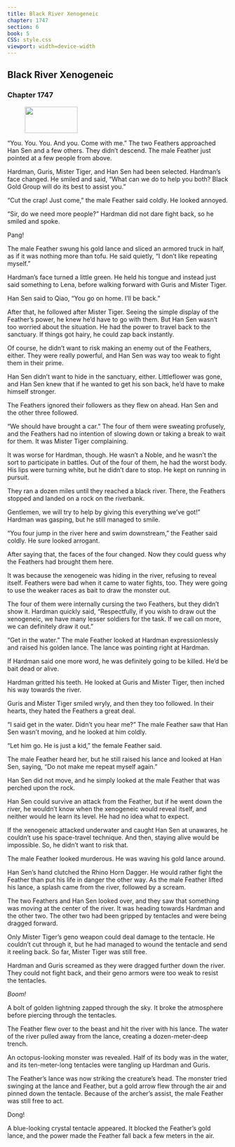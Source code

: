 ```yaml
---
title: Black River Xenogeneic
chapter: 1747
section: 6
book: 5
CSS: style.css
viewport: width=device-width
---
```


## Black River Xenogeneic

### Chapter 1747

<figure>
	<img src="../Images/gem.gif" alt="" id="gem" width="120" height="60" />
</figure>

“You. You. You. And you. Come with me.” The two Feathers approached Han Sen and a few others. They didn’t descend. The male Feather just pointed at a few people from above.

Hardman, Guris, Mister Tiger, and Han Sen had been selected. Hardman’s face changed. He smiled and said, “What can we do to help you both? Black Gold Group will do its best to assist you.”

“Cut the crap! Just come,” the male Feather said coldly. He looked annoyed.

“Sir, do we need more people?” Hardman did not dare fight back, so he smiled and spoke.

Pang!

The male Feather swung his gold lance and sliced an armored truck in half, as if it was nothing more than tofu. He said quietly, “I don’t like repeating myself.”

Hardman’s face turned a little green. He held his tongue and instead just said something to Lena, before walking forward with Guris and Mister Tiger.

Han Sen said to Qiao, “You go on home. I’ll be back.”

After that, he followed after Mister Tiger. Seeing the simple display of the Feather’s power, he knew he’d have to go with them. But Han Sen wasn’t too worried about the situation. He had the power to travel back to the sanctuary. If things got hairy, he could zap back instantly.

Of course, he didn’t want to risk making an enemy out of the Feathers, either. They were really powerful, and Han Sen was way too weak to fight them in their prime.

Han Sen didn’t want to hide in the sanctuary, either. Littleflower was gone, and Han Sen knew that if he wanted to get his son back, he’d have to make himself stronger.

The Feathers ignored their followers as they flew on ahead. Han Sen and the other three followed.

“We should have brought a car.” The four of them were sweating profusely, and the Feathers had no intention of slowing down or taking a break to wait for them. It was Mister Tiger complaining.

It was worse for Hardman, though. He wasn’t a Noble, and he wasn’t the sort to participate in battles. Out of the four of them, he had the worst body. His lips were turning white, but he didn’t dare to stop. He kept on running in pursuit.

They ran a dozen miles until they reached a black river. There, the Feathers stopped and landed on a rock on the riverbank.

Gentlemen, we will try to help by giving this everything we’ve got!” Hardman was gasping, but he still managed to smile.

“You four jump in the river here and swim downstream,” the Feather said coldly. He sure looked arrogant.

After saying that, the faces of the four changed. Now they could guess why the Feathers had brought them here.

It was because the xenogeneic was hiding in the river, refusing to reveal itself. Feathers were bad when it came to water fights, too. They were going to use the weaker races as bait to draw the monster out.

The four of them were internally cursing the two Feathers, but they didn’t show it. Hardman quickly said, “Respectfully, if you wish to draw out the xenogeneic, we have many lesser soldiers for the task. If we call on more, we can definitely draw it out.”

“Get in the water.” The male Feather looked at Hardman expressionlessly and raised his golden lance. The lance was pointing right at Hardman.

If Hardman said one more word, he was definitely going to be killed. He’d be bait dead or alive.

Hardman gritted his teeth. He looked at Guris and Mister Tiger, then inched his way towards the river.

Guris and Mister Tiger smiled wryly, and then they too followed. In their hearts, they hated the Feathers a great deal.

“I said get in the water. Didn’t you hear me?” The male Feather saw that Han Sen wasn’t moving, and he looked at him coldly.

“Let him go. He is just a kid,” the female Feather said.

The male Feather heard her, but he still raised his lance and looked at Han Sen, saying, “Do not make me repeat myself again.”

Han Sen did not move, and he simply looked at the male Feather that was perched upon the rock.

Han Sen could survive an attack from the Feather, but if he went down the river, he wouldn’t know when the xenogeneic would reveal itself, and neither would he learn its level. He had no idea what to expect.

If the xenogeneic attacked underwater and caught Han Sen at unawares, he couldn’t use his space-travel technique. And then, staying alive would be impossible. So, he didn’t want to risk that.

The male Feather looked murderous. He was waving his gold lance around.

Han Sen’s hand clutched the Rhino Horn Dagger. He would rather fight the Feather than put his life in danger the other way. As the male Feather lifted his lance, a splash came from the river, followed by a scream.

The two Feathers and Han Sen looked over, and they saw that something was moving at the center of the river. It was heading towards Hardman and the other two. The other two had been gripped by tentacles and were being dragged forward.

Only Mister Tiger’s geno weapon could deal damage to the tentacle. He couldn’t cut through it, but he had managed to wound the tentacle and send it reeling back. So far, Mister Tiger was still free.

Hardman and Guris screamed as they were dragged further down the river. They could not fight back, and their geno armors were too weak to resist the tentacles.

*Boom!*

A bolt of golden lightning zapped through the sky. It broke the atmosphere before piercing through the tentacles.

The Feather flew over to the beast and hit the river with his lance. The water of the river pulled away from the lance, creating a dozen-meter-deep trench.

An octopus-looking monster was revealed. Half of its body was in the water, and its ten-meter-long tentacles were tangling up Hardman and Guris.

The Feather’s lance was now striking the creature’s head. The monster tried swinging at the lance and Feather, but a gold arrow flew through the air and pinned down the tentacle. Because of the archer’s assist, the male Feather was still free to act.

Dong!

A blue-looking crystal tentacle appeared. It blocked the Feather’s gold lance, and the power made the Feather fall back a few meters in the air.